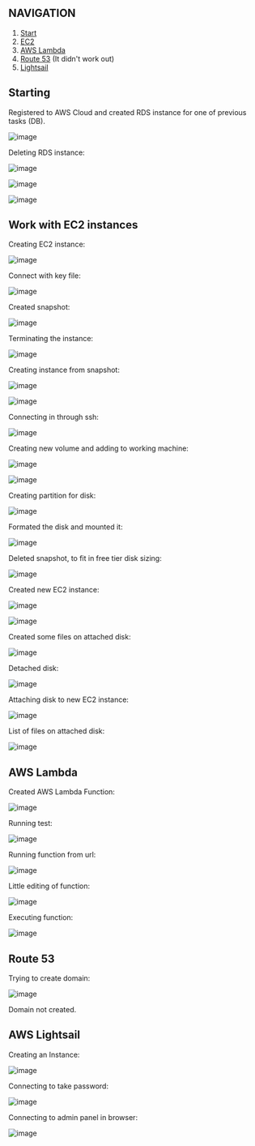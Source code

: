 ## NAVIGATION
1) [Start](#Starting)
2) [EC2](#EC2)
3) [AWS Lambda](#lambda)
4) [Route 53](#Route53) (It didn't work out)
5) [Lightsail](#Lightsail)

## Starting
<a name="Starting"></a>
Registered to AWS Cloud and created RDS instance for one of previous tasks (DB).

![image](https://user-images.githubusercontent.com/113692759/215345342-4d0ae174-c52b-4084-a8bd-6d5406375a83.png)

Deleting RDS instance:

![image](https://user-images.githubusercontent.com/113692759/215345705-6293f544-e7cc-4bab-8e1a-c4bbaada9203.png)

![image](https://user-images.githubusercontent.com/113692759/215345778-03384bdd-f96e-4029-8baa-733e41dc926f.png)

![image](https://user-images.githubusercontent.com/113692759/215345844-51f1aecd-9297-4790-a658-a7e44d4eecc3.png)






<a name="EC2"></a>
## Work with EC2 instances


Creating EC2 instance:

![image](https://user-images.githubusercontent.com/113692759/215347251-9f60e886-5a2e-43fc-b18a-20123b06f380.png)

Connect with key file:

![image](https://user-images.githubusercontent.com/113692759/215348937-1deb5745-c3da-4f84-b67d-942f47f7626e.png)

Created snapshot:

![image](https://user-images.githubusercontent.com/113692759/215349547-ab36acde-5650-414f-9cb7-01940dd5a160.png)

Terminating the instance:

![image](https://user-images.githubusercontent.com/113692759/215349624-b5cd8891-8935-410a-b027-d1683566b470.png)

Creating instance from snapshot:

![image](https://user-images.githubusercontent.com/113692759/215451765-3febbdc0-2680-4459-b8b8-1ed479a24990.png)

![image](https://user-images.githubusercontent.com/113692759/215452402-e5baa6f9-dd86-4ce3-bee1-ebc27c3229f8.png)

Connecting in through ssh:

![image](https://user-images.githubusercontent.com/113692759/215453833-3e1d3af0-61df-4865-9b6e-24cd13282f9a.png)

Creating new volume and adding to working machine:

![image](https://user-images.githubusercontent.com/113692759/215459973-3d3b51de-8b75-4203-8df8-21036c0c3b3c.png)

![image](https://user-images.githubusercontent.com/113692759/215460043-c279b0af-cdce-4631-8180-15cc85390117.png)

Creating partition for disk:

![image](https://user-images.githubusercontent.com/113692759/215463820-ec773b8a-c194-483d-a0f7-74e3d2db700b.png)

Formated the disk and mounted it:

![image](https://user-images.githubusercontent.com/113692759/215464230-43121be7-ce1d-4d92-9cf5-95b75855e8bb.png)

Deleted snapshot, to fit in free tier disk sizing:

![image](https://user-images.githubusercontent.com/113692759/215465149-1cf14504-d32e-4d83-a238-d887d8a380e4.png)

Created new EC2 instance:

![image](https://user-images.githubusercontent.com/113692759/215465374-d4b19c4d-b688-493b-b7ea-97e369ab2c1c.png)

![image](https://user-images.githubusercontent.com/113692759/215465883-d2de3a46-a8b9-478b-8a0f-9de6ef2c49a6.png)

Created some files on attached disk:

![image](https://user-images.githubusercontent.com/113692759/215467929-4cf0b04a-bbd8-4236-9c01-8bf343ff43ff.png)

Detached disk:

![image](https://user-images.githubusercontent.com/113692759/215468093-cbadd9a1-8c56-4066-9da9-ecaab4c41b19.png)

Attaching disk to new EC2 instance:

![image](https://user-images.githubusercontent.com/113692759/215469008-29c2c9a0-74e9-4b04-8460-547c8b8f054b.png)

List of files on attached disk:

![image](https://user-images.githubusercontent.com/113692759/215469480-4666ac6b-a77f-42eb-854a-59d4bbd028af.png)


<a name="Lambda"></a>
## AWS Lambda

Created AWS Lambda Function:

![image](https://user-images.githubusercontent.com/113692759/215475705-c9f6ff26-4ffc-48a7-9e99-b84e103636d8.png)

Running test:

![image](https://user-images.githubusercontent.com/113692759/215475777-44fe928d-f237-4e41-baac-9a1af0cf2b45.png)

Running function from url:

![image](https://user-images.githubusercontent.com/113692759/215476155-aa0e2235-4f89-4118-939a-e6c9d149e1b2.png)

Little editing of function:

![image](https://user-images.githubusercontent.com/113692759/215476883-fdb552f9-60de-46f0-888d-8edfd2cb67ba.png)

Executing function:

![image](https://user-images.githubusercontent.com/113692759/215476988-f2392b15-6a7a-4c30-be58-593d429f61e1.png)

<a name="Route53"></a>
## Route 53

Trying to create domain:

![image](https://user-images.githubusercontent.com/113692759/215485431-3ef6f2f4-9852-42bc-a38f-312305d52daa.png)

Domain not created.

<a name="Lightsail"></a>
## AWS Lightsail

Creating an Instance:

![image](https://user-images.githubusercontent.com/113692759/215591008-59a5df70-e6d3-4d4a-b8fa-af2cfc5c5ae3.png)

Connecting to take password:

![image](https://user-images.githubusercontent.com/113692759/215592106-710abea7-b35b-48ce-b5a4-5e53919a7889.png)

Connecting to admin panel in browser:

![image](https://user-images.githubusercontent.com/113692759/215592819-d79df9f9-6189-4da0-bae6-b20c1a4d255e.png)
